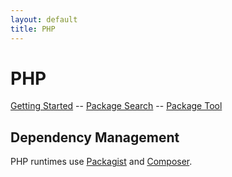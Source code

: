 ```yaml
---
layout: default
title: PHP
---
```


# PHP

[Getting Started][getting-started] -- [Package Search][packagist] -- [Package Tool][composer]

## Dependency Management

PHP runtimes use [Packagist][packagist] and [Composer][composer].

[getting-started]: /docs/php/getting-started/
[packagist]: https://packagist.org/
[composer]: http://getcomposer.org/

